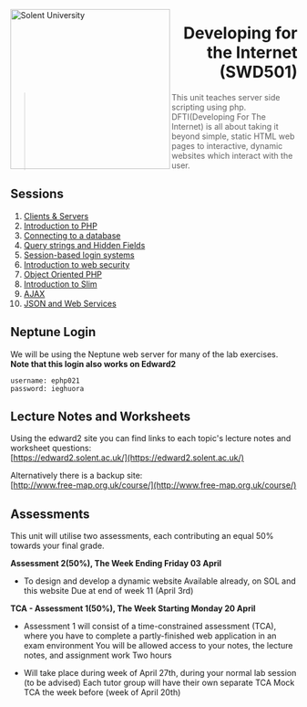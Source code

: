 <a href="https://www.solent.ac.uk/"> <img src="https://i.imgur.com/8TO9B1s.png" alt="Solent University" width=280 align="left"> </a>
<h1 align="right">Developing for the Internet<br>(SWD501)</h1>

<blockquote>
  This unit teaches server side scripting using php. DFTI(Developing For The Internet) is all about taking it beyond simple, static HTML web pages to interactive, dynamic websites which interact with the user.
</blockquote>

## Sessions
1. [Clients & Servers](https://github.com/Callum-Ilett/DFTI/tree/week-1)
2. [Introduction to PHP](https://github.com/Callum-Ilett/DFTI/tree/week-2)
3. [Connecting to a database](https://github.com/Callum-Ilett/DFTI/tree/week-3)
4. [Query strings and Hidden Fields](https://github.com/Callum-Ilett/DFTI/tree/week-4)
5. [Session-based login systems](https://github.com/Callum-Ilett/DFTI/tree/week-5)
6. [Introduction to web security](https://github.com/Callum-Ilett/DFTI/tree/week-6)
7. [Object Oriented PHP](https://github.com/Callum-Ilett/DFTI/tree/week-7)
8. [Introduction to Slim](https://github.com/Callum-Ilett/DFTI/tree/week-8)
9. [AJAX](https://github.com/Callum-Ilett/DFTI/tree/week-9)
10. [JSON and Web Services](https://github.com/Callum-Ilett/DFTI/tree/week-10)  

## Neptune Login
We will be using the Neptune web server for many of the lab exercises. **Note that this login also works on Edward2**
```
username: ephp021
password: ieghuora
```

## Lecture Notes and Worksheets
Using the edward2 site you can find links to each topic's lecture notes and worksheet questions:  
[https://edward2.solent.ac.uk/](https://edward2.solent.ac.uk/)

Alternatively there is a backup site:  
[http://www.free-map.org.uk/course/](http://www.free-map.org.uk/course/)

## Assessments

This unit will utilise two assessments, each contributing an equal 50% towards your final grade.

**Assessment 2(50%), The Week Ending Friday 03 April**
* To design and develop a dynamic website
Available already, on SOL and this website
Due at end of week 11 (April 3rd)

**TCA - Assessment 1(50%), The Week Starting Monday 20 April**
* Assessment 1 will consist of a time-constrained assessment (TCA), where you have to complete a partly-finished web application in an exam environment
You will be allowed access to your notes, the lecture notes, and assignment work
Two hours

* Will take place during week of April 27th, during your normal lab session (to be advised)
Each tutor group will have their own separate TCA
Mock TCA the week before (week of April 20th)
